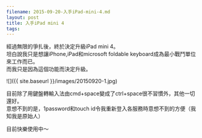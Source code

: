 ```yaml
---
filename: 2015-09-20-入手iPad-mini-4.md
layout: post
title: 入手iPad mini 4
tags: 
---
```


經過無限的爭扎後，終於決定升級iPad mini 4。  
坦白說我只是想讓iPhone,iPad和microsoft foldable keyboard成為最小戰鬥單位來工作而已。  
而我只是因為這個功能而決定升級。  

![]({{ site.baseurl }}/images/20150920-1.jpg)

目前除了用鍵盤轉輸入法由cmd+space變成了ctrl+space很不習慣外，其他一切還好。  
意想不到的是，1password和touch id令我重新登入各服務時意想不到的方便（我知我是原始人）

目前快樂使用中～